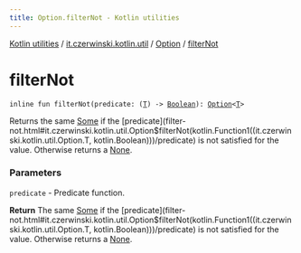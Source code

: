 ```yaml
---
title: Option.filterNot - Kotlin utilities
---
```


[Kotlin utilities](../../index.html) / [it.czerwinski.kotlin.util](../index.html) / [Option](index.html) / [filterNot](./filter-not.html)

# filterNot

`inline fun filterNot(predicate: (`[`T`](index.html#T)`) -> `[`Boolean`](https://kotlinlang.org/api/latest/jvm/stdlib/kotlin/-boolean/index.html)`): `[`Option`](index.html)`<`[`T`](index.html#T)`>`

Returns the same [Some](../-some/index.html) if the [predicate](filter-not.html#it.czerwinski.kotlin.util.Option$filterNot(kotlin.Function1((it.czerwinski.kotlin.util.Option.T, kotlin.Boolean)))/predicate) is not satisfied for the value. Otherwise returns a [None](../-none/index.html).

### Parameters

`predicate` - Predicate function.

**Return**
The same [Some](../-some/index.html) if the [predicate](filter-not.html#it.czerwinski.kotlin.util.Option$filterNot(kotlin.Function1((it.czerwinski.kotlin.util.Option.T, kotlin.Boolean)))/predicate) is not satisfied for the value. Otherwise returns a [None](../-none/index.html).


